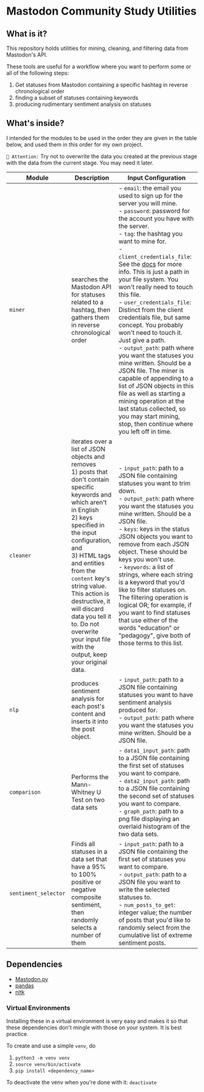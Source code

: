 # Mastodon Community Study Utilities

## What is it?

This repository holds utilities for mining, cleaning, and filtering data from Mastodon's API.

These tools are useful for a workflow where you want to perform some or all of the following steps:

1. Get statuses from Mastodon containing a specific hashtag in reverse chronological order
1. finding a subset of statuses containing keywords
1. producing rudimentary sentiment analysis on statuses

## What's inside?

I intended for the modules to be used in the order they are given in the table below, and used them in this order for my own project.

`🚩 Attention:` Try not to overwrite the data you created at the previous stage with the data from the current stage. You may need it later.

| Module | Description | Input Configuration |
|---|---|---|
| `miner` | searches the Mastodon API for statuses related to a hashtag, then gathers them in reverse chronological order | - `email`: the email you used to sign up for the server you will mine. <br>- `password`: password for the account you have with the server.<br>- `tag`: the hashtag you want to mine for. <br>- `client_credentials_file`: See the [docs](https://mastodonpy.readthedocs.io/en/stable/04_auth.html) for more info. This is just a path in your file system. You won't really need to touch this file.<br>- `user_credentials_file`: Distinct from the client credentials file, but same concept. You probably won't need to touch it. Just give a path.<br>- `output_path`: path where you want the statuses you mine written. Should be a JSON file. The miner is capable of appending to a list of JSON objects in this file as well as starting a mining operation at the last status collected, so you may start mining, stop, then continue where you left off in time. |
| `cleaner` | iterates over a list of JSON objects and removes <br>1) posts that don't contain specific keywords and which aren't in English<br>2) keys specified in the input configuration, and <br>3) HTML tags and entities from the `content` key's string value. <br>This action is destructive, it will discard data you tell it to. Do not overwrite your input file with the output, keep your original data. | - `input_path`: path to a JSON file containing statuses you want to trim down.<br>- `output_path`: path where you want the statuses you mine written. Should be a JSON file.<br>- `keys`: keys in the status JSON objects you want to remove from each JSON object. These should be keys you won't use.<br>- `keywords`: a list of strings, where each string is a keyword that you'd like to filter statuses on. The filtering operation is logical OR; for example, if you want to find statuses that use either of the words "education" or "pedagogy", give both of those terms to this list. |
| `nlp` | produces sentiment analysis for each post's content and inserts it into the post object. | - `input_path`: path to a JSON file containing statuses you want to have sentiment analysis produced for.<br>- `output_path`: path where you want the statuses you mine written. Should be a JSON file. |
| `comparison` | Performs the Mann-Whitney U Test on two data sets | - `data1_input_path`: path to a JSON file containing the first set of statuses you want to compare.<br>- `data2_input_path`: path to a JSON file containing the second set of statuses you want to compare.<br>- `graph_path`: path to a png file displaying an overlaid histogram of the two data sets. |
| `sentiment_selector` | Finds all statuses in a data set that have a 95% to 100% positive or negative composite sentiment, then randomly selects a number of them | - `input_path`: path to a JSON file containing the first set of statuses you want to compare.<br>- `output_path`: path to a JSON file you want to write the selected statuses to.<br>- `num_posts_to_get`: integer value; the number of posts that you'd like to randomly select from the cumulative list of extreme sentiment posts. |

## Dependencies

- [Mastodon.py](https://pypi.org/project/Mastodon.py/)
- [pandas](https://pypi.org/project/pandas/)
- [nltk](https://pypi.org/project/nltk/)

### Virtual Environments

Installing these in a virtual environment is very easy and makes it so that these dependencies don't mingle with those on your system. It is best practice.

To create and use a simple `venv`, do

1. `python3 -m venv venv`
1. `source venv/bin/activate`
1. `pip install <dependency_name>`

To deactivate the venv when you're done with it: `deactivate`
